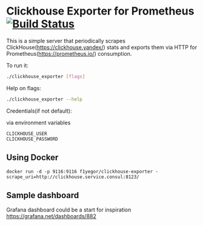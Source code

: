 # Clickhouse Exporter for Prometheus [![Build Status](https://travis-ci.org/f1yegor/clickhouse_exporter.svg?branch=master)](https://travis-ci.org/f1yegor/clickhouse_exporter)

This is a simple server that periodically scrapes ClickHouse(https://clickhouse.yandex/) stats and exports them via HTTP for Prometheus(https://prometheus.io/)
consumption.

To run it:

```bash
./clickhouse_exporter [flags]
```

Help on flags:
```bash
./clickhouse_exporter --help
```

Credentials(if not default):

via environment variables 
```
CLICKHOUSE_USER
CLICKHOUSE_PASSWORD
```
 
## Using Docker

```
docker run -d -p 9116:9116 f1yegor/clickhouse-exporter -scrape_uri=http://clickhouse.service.consul:8123/
```
## Sample dashboard
Grafana dashboard could be a start for inspiration https://grafana.net/dashboards/882
